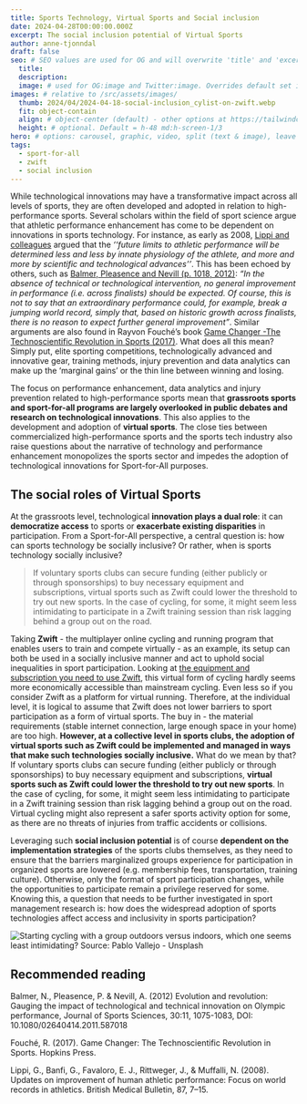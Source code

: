 ```yaml
---
title: Sports Technology, Virtual Sports and Social inclusion
date: 2024-04-28T00:00:00.000Z
excerpt: The social inclusion potential of Virtual Sports
author: anne-tjonndal
draft: false
seo: # SEO values are used for OG and will overwrite 'title' and 'excerpt' above
  title:
  description:
  image: # used for OG:image and Twitter:image. Overrides default set in _data/meta.siteImage
images: # relative to /src/assets/images/
  thumb: 2024/04/2024-04-18-social-inclusion_cylist-on-zwift.webp
  fit: object-contain
  align: # object-center (default) - other options at https://tailwindcss.com/docs/object-position
  height: # optional. Default = h-48 md:h-screen-1/3
hero: # options: carousel, graphic, video, split (text & image), leave blank to have no hero
tags:
  - sport-for-all
  - zwift
  - social inclusion
---
```

While technological innovations may have a transformative impact across all levels of sports, they are often developed and adopted in relation to high-performance sports. Several scholars within the field of sport science argue that athletic performance enhancement has come to be dependent on innovations in sports technology. For instance, as early as 2008, [Lippi and colleagues](https://doi.org/10.1093/bmb/ldn029) argued that the *‘‘future limits to athletic performance will be determined less and less by innate physiology of the athlete, and more and more by scientific and technological advances’’*. This has been echoed by others, such as [Balmer, Pleasence and Nevill (p. 1018, 2012)](https://doi.org/10.1080/02640414.2011.587018): *“In the absence of technical or technological intervention, no general improvement in performance (i.e. across finalists) should be expected. Of course, this is not to say that an extraordinary performance could, for example, break a jumping world record, simply that, based on historic growth across finalists, there is no reason to expect further general improvement”*. Similar arguments are also found in Rayvon Fouché’s book [Game Changer -The Technoscientific Revolution in Sports (2017)](https://www.researchgate.net/publication/321700678_Game_changer_The_technoscientific_revolution_in_sports). What does all this mean? Simply put, elite sporting competitions, technologically advanced and innovative gear, training methods, injury prevention and data analytics can make up the ‘marginal gains’ or the thin line between winning and losing. 

The focus on performance enhancement, data analytics and injury prevention related to high-performance sports mean that **grassroots sports and sport-for-all programs are largely overlooked in public debates and research on technological innovations**. This also applies to the development and adoption of **virtual sports**. The close ties between commercialized high-performance sports and the sports tech industry also raise questions about the narrative of technology and performance enhancement monopolizes the sports sector and impedes the adoption of technological innovations for Sport-for-All purposes.

## The social roles of Virtual Sports
At the grassroots level, technological **innovation plays a dual role**: it can **democratize access** to sports or **exacerbate existing disparities** in participation. From a Sport-for-All perspective, a central question is: how can sports technology be socially inclusive? Or rather, when is sports technology socially inclusive?

> If voluntary sports clubs can secure funding (either publicly or through sponsorships) to buy necessary equipment and subscriptions, virtual sports such as Zwift could lower the threshold to try out new sports. In the case of cycling, for some, it might seem less intimidating to participate in a Zwift training session than risk lagging behind a group out on the road. 

Taking **Zwift** - the multiplayer online cycling and running program that enables users to train and compete virtually - as an example, its setup can both be used in a socially inclusive manner and act to uphold social inequalities in sport participation. Looking at [the equipment and subscription you need to use Zwift](https://support.zwift.com/en_us/what-you-need-to-ride-HJh4YQbxr), this virtual form of cycling hardly seems more economically accessible than mainstream cycling. Even less so if you consider Zwift as a platform for virtual running. Therefore, at the individual level, it is logical to assume that Zwift does not lower barriers to sport participation as a form of virtual sports. The buy in - the material requirements (stable internet connection, large enough space in your home) are too high.  **However, at a collective level in sports clubs, the adoption of virtual sports such as Zwift could be implemented and managed in ways that make such technologies socially inclusive.** What do we mean by that? If voluntary sports clubs can secure funding (either publicly or through sponsorships) to buy necessary equipment and subscriptions, **virtual sports such as Zwift could lower the threshold to try out new sports**. In the case of cycling, for some, it might seem less intimidating to participate in a Zwift training session than risk lagging behind a group out on the road. Virtual cycling might also represent a safer sports activity option for some, as there are no threats of injuries from traffic accidents or collisions.

Leveraging such **social inclusion potential** is of course **dependent on the implementation strategies** of the sports clubs themselves, as they need to ensure that the barriers marginalized groups experience for participation in organized sports are lowered (e.g. membership fees, transportation, training culture). Otherwise, only the format of sport participation changes, while the opportunities to participate remain a privilege reserved for some. Knowing this, a question that needs to be further investigated in sport management research is: how does the widespread adoption of sports technologies affect access and inclusivity in sports participation? 

![Starting cycling with a group outdoors versus indoors, which one seems least intimidating? Source: Pablo Vallejo - Unsplash](/assets/images/2024/04/2024-04-18-social-inclusion_group-female-cyclists.webp)

## Recommended reading
Balmer, N., Pleasence, P. & Nevill, A. (2012) Evolution and revolution: Gauging the impact of technological and technical innovation on Olympic performance, Journal of Sports Sciences, 30:11, 1075-1083, DOI: 10.1080/02640414.2011.587018

Fouché, R. (2017). Game Changer: The Technoscientific Revolution in Sports. Hopkins Press.
 
Lippi, G., Banfi, G., Favaloro, E. J., Rittweger, J., & Muffalli, N. (2008). Updates on improvement of human athletic performance: Focus on world records in athletics. British Medical Bulletin, 87, 7–15.

